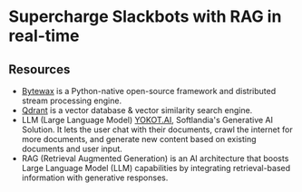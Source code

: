 # Supercharge Slackbots with RAG in real-time

## Resources
* [Bytewax](https://github.com/bytewax/bytewax) is a Python-native open-source framework and distributed stream processing engine.
* [Qdrant](https://github.com/qdrant/qdrant) is a vector database & vector similarity search engine.
* LLM (Large Language Model) [YOKOT.AI](https://yokot.ai/), Softlandia's Generative AI Solution. It lets the user chat with their documents, crawl the internet for more documents, and generate new content based on existing documents and user input.
* RAG (Retrieval Augmented Generation) is an AI architecture that boosts Large Language Model (LLM) capabilities by integrating retrieval-based information with generative responses.

